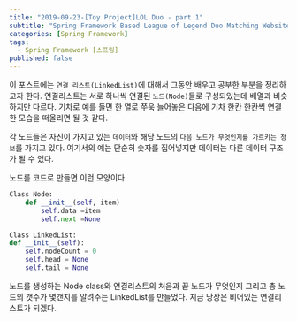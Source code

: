 ```yaml
---
title: "2019-09-23-[Toy Project]LOL Duo - part 1"
subtitle: "Spring Framework Based League of Legend Duo Matching Website"
categories: [Spring Framework]
tags:
  - Spring Framework [스프링]
published: false
---
```

이 포스트에는 `연결 리스트(LinkedList)`에 대해서 그동안 배우고 공부한 부분을 정리하고자 한다. 연결리스트는 서로 하나씩 연결된 `노드(Node)`들로 구성되있는데 배열과 비슷하지만 다르다. 기차로 예를 들면 한 열로 쭈욱 늘어놓은 다음에 기차 한칸 한칸씩 연결한 모습을 떠올리면 될 것 같다.

각 노드들은 자신이 가지고 있는 `데이터`와 해당 노드의 `다음 노드가 무엇인지를 가르키는 정보`를 가지고 있다. 여기서의 예는 단순히 숫자를 집어넣지만 데이터는 다른 데이터 구조가 될 수 있다.

노드를 코드로 만들면 이런 모양이다.

```python
Class Node:
	def __init__(self, item)
		self.data =item
		self.next =None

Class LinkedList:
def __init__(self):
	self.nodeCount = 0
	self.head = None
	self.tail = None
```

노드를 생성하는 Node class와 연결리스트의 처음과 끝 노드가 무엇인지 그리고 총 노드의 갯수가 몇갠지를 알려주는 LinkedList를 만들었다. 지금 당장은 비어있는 연결리스트가 되겠다.
